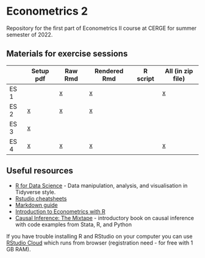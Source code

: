 # Econometrics 2
Repository for the first part of Econometrics II course at CERGE for summer semester of 2022.

## Materials for exercise sessions
<center>
  
  |    | Setup pdf | Raw Rmd | Rendered Rmd | R script | All (in zip file) |
  |------|-----------|---------|--------------|----------|-------------------|
  | ES 1 |        |   [x](https://github.com/martin-kosiik/econometrics-2-summer-2022/blob/main/ES1/ES1.Rmd)       |    [x](https://htmlpreview.github.io/?https://github.com/martin-kosiik/econometrics-2-summer-2022/blob/main/ES1/ES1.html)          |          |     [x](https://github.com/martin-kosiik/econometrics-2-summer-2022/blob/main/ES1/ES1.rar)              |
  | ES 2 |   [x](https://github.com/martin-kosiik/econometrics-2-summer-2022/blob/main/ES2/ES2_setup.pdf)     |   [x](https://github.com/martin-kosiik/econometrics-2-summer-2022/blob/main/ES2/ES2.rmd)       |    [x](https://htmlpreview.github.io/?https://github.com/martin-kosiik/econometrics-2-summer-2022/blob/main/ES2/ES2.html)          |          |              |
  | ES 3 |   [x](https://github.com/martin-kosiik/econometrics-2-summer-2022/blob/main/ES3/ES3_setup.pdf)     |       |           |          |              |
  | ES 4 |   [x](https://github.com/martin-kosiik/econometrics-2-summer-2022/blob/main/ES4/ES4_setup.pdf)     |   [x](https://github.com/martin-kosiik/econometrics-2-summer-2022/blob/main/ES4/ES4.rmd)       |    [x](https://htmlpreview.github.io/?https://github.com/martin-kosiik/econometrics-2-summer-2022/blob/main/ES4/ES4.html)          |          |      [x](https://github.com/martin-kosiik/econometrics-2-summer-2022/blob/main/ES4/ES4.rar)             |

</center>
  
## Useful resources
- [R for Data Science](https://r4ds.had.co.nz/) - Data manipulation, analysis, and visualisation in Tidyverse style.
- [Rstudio cheatsheets](https://www.rstudio.com/resources/cheatsheets/)
- [Markdown guide](https://www.markdownguide.org/basic-syntax/)
- [Introduction to Econometrics with R](https://scpoecon.github.io/ScPoEconometrics/)
- [Causal Inference: The Mixtape](https://mixtape.scunning.com/) - introductory book on causal inference with code examples from Stata, R, and Python

If you have trouble installing R and RStudio on your computer you can use [RStudio Cloud](https://rstudio.cloud/) which runs from browser (registration need - for free with 1 GB RAM).
